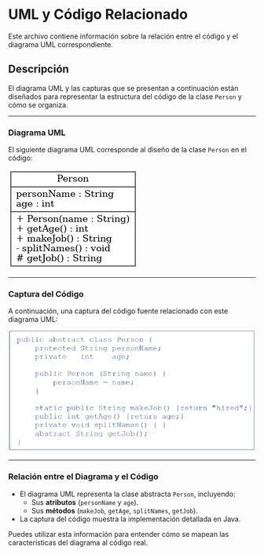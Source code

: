 # UML y Código Relacionado

Este archivo contiene información sobre la relación entre el código y el diagrama UML correspondiente.

## **Descripción**

El diagrama UML y las capturas que se presentan a continuación están diseñados para representar la estructura del código de la clase `Person` y cómo se organiza.

---

### **Diagrama UML**

El siguiente diagrama UML corresponde al diseño de la clase `Person` en el código:

![UML - Clase Person](./UML_Person_Class_Simple.png)

---

### **Captura del Código**

A continuación, una captura del código fuente relacionado con este diagrama UML:

![Captura del Código](./CAPTURA.PNG)

---

### **Relación entre el Diagrama y el Código**

- El diagrama UML representa la clase abstracta `Person`, incluyendo:
  - Sus **atributos** (`personName` y `age`).
  - Sus **métodos** (`makeJob`, `getAge`, `splitNames`, `getJob`).
- La captura del código muestra la implementación detallada en Java.

Puedes utilizar esta información para entender cómo se mapean las características del diagrama al código real.
